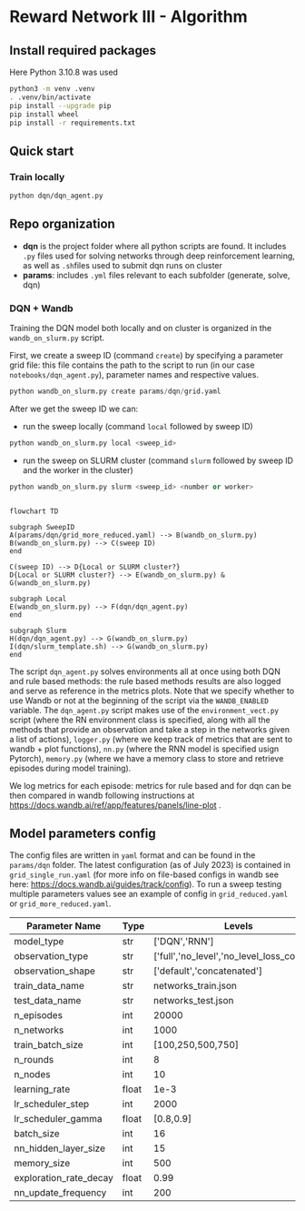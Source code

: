 # Reward Network III - Algorithm

## Install required packages

Here Python 3.10.8 was used

```bash
python3 -m venv .venv
. .venv/bin/activate 
pip install --upgrade pip
pip install wheel
pip install -r requirements.txt
```

## Quick start

### Train locally

```bash
python dqn/dqn_agent.py
```

## Repo organization

* **dqn** is the project folder where all python scripts are found. It includes `.py` files used for solving networks through deep reinforcement learning, as well as `.sh`files used to submit dqn runs on cluster
* **params**: includes `.yml` files relevant to each subfolder (generate, solve, dqn)


### DQN + Wandb

Training the DQN model both locally and on cluster is organized in the `wandb_on_slurm.py` script.

First, we create a sweep ID (command `create`) by specifying a parameter grid file: this file contains the path to the script to run (in our case `notebooks/dqn_agent.py`), parameter names and respective values.

```python
python wandb_on_slurm.py create params/dqn/grid.yaml
```

After we get the sweep ID we can:

* run the sweep locally (command `local` followed by sweep ID)

```python
python wandb_on_slurm.py local <sweep_id>
```

* run the sweep on SLURM cluster (command `slurm` followed by sweep ID and the worker in the cluster)

```python
python wandb_on_slurm.py slurm <sweep_id> <number or worker>
```

```mermaid

flowchart TD

subgraph SweepID
A(params/dqn/grid_more_reduced.yaml) --> B(wandb_on_slurm.py)
B(wandb_on_slurm.py) --> C(sweep ID)
end

C(sweep ID) --> D{Local or SLURM cluster?}
D{Local or SLURM cluster?} --> E(wandb_on_slurm.py) & G(wandb_on_slurm.py)

subgraph Local
E(wandb_on_slurm.py) --> F(dqn/dqn_agent.py)
end

subgraph Slurm
H(dqn/dqn_agent.py) --> G(wandb_on_slurm.py)
I(dqn/slurm_template.sh) --> G(wandb_on_slurm.py)
end
```

The script `dqn_agent.py` solves environments all at once using both DQN and rule based methods: the rule based methods results are also logged and serve as reference in the metrics plots.
Note that we specify whether to use Wandb or not at the beginning of the script via the `WANDB_ENABLED` variable.
The `dqn_agent.py` script makes use of the `environment_vect.py` script (where the RN environment class is specified, along with all the methods that provide an observation and take a step in the networks given a list of actions),
`logger.py` (where we keep track of metrics that are sent to wandb + plot functions), `nn.py` (where the RNN model is specified usign Pytorch),
`memory.py` (where we have a memory class to store and retrieve episodes during model training).

We log metrics for each episode: metrics for rule based and for dqn can be then compared in wandb following instructions at https://docs.wandb.ai/ref/app/features/panels/line-plot .

## Model parameters config

The config files are written in `yaml` format and can be found in the `params/dqn` folder. The latest configuration (as of July 2023) is contained
in `grid_single_run.yaml` (for more info on file-based configs in wandb see here: https://docs.wandb.ai/guides/track/config). To run a sweep testing multiple
parameters values see an example of config in `grid_reduced.yaml` or `grid_more_reduced.yaml`.

| Parameter Name         | Type  | Levels                                      |
|------------------------|-------|---------------------------------------------|
| model_type             | str   | ['DQN','RNN']                               |
| observation_type       | str   | ['full','no_level','no_level_loss_counter'] |
| observation_shape      | str   | ['default','concatenated']                  |
| train_data_name        | str   | networks_train.json                         |
| test_data_name         | str   | networks_test.json                          |
| n_episodes             | int   | 20000                                       |
| n_networks             | int   | 1000                                        |
| train_batch_size       | int   | [100,250,500,750]                           |
| n_rounds               | int   | 8                                           |
| n_nodes                | int   | 10                                          |
| learning_rate          | float | 1e-3                                        |
| lr_scheduler_step      | int   | 2000                                        |
| lr_scheduler_gamma     | float | [0.8,0.9]                                   |
| batch_size             | int   | 16                                          |
| nn_hidden_layer_size   | int   | 15                                          |
| memory_size            | int   | 500                                         |
| exploration_rate_decay | float | 0.99                                        |
| nn_update_frequency    | int   | 200                                         |